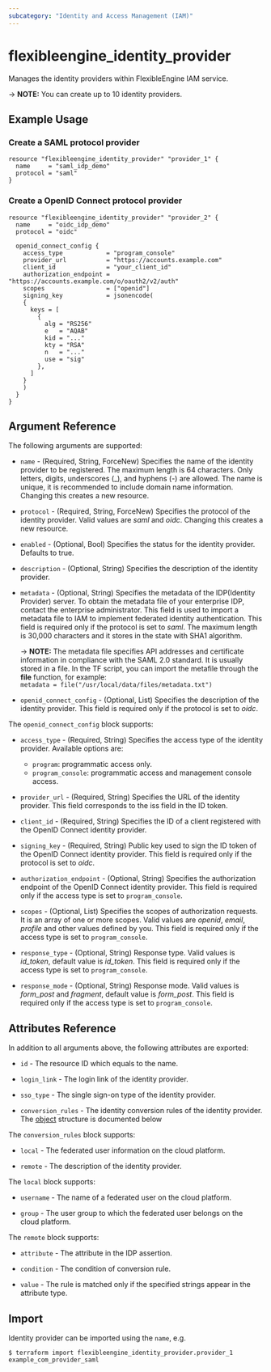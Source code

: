 ```yaml
---
subcategory: "Identity and Access Management (IAM)"
---
```


# flexibleengine_identity_provider

Manages the identity providers within FlexibleEngine IAM service.

-> **NOTE:** You can create up to 10 identity providers.

## Example Usage

### Create a SAML protocol provider

```hcl
resource "flexibleengine_identity_provider" "provider_1" {
  name     = "saml_idp_demo"
  protocol = "saml"
}
```

### Create a OpenID Connect protocol provider

```hcl
resource "flexibleengine_identity_provider" "provider_2" {
  name     = "oidc_idp_demo"
  protocol = "oidc"
  
  openid_connect_config {
    access_type            = "program_console"
    provider_url           = "https://accounts.example.com"
    client_id              = "your_client_id"
    authorization_endpoint = "https://accounts.example.com/o/oauth2/v2/auth"
    scopes                 = ["openid"]
    signing_key            = jsonencode(
    {
      keys = [
        {
          alg = "RS256"
          e   = "AQAB"
          kid = "..."
          kty = "RSA"
          n   = "..."
          use = "sig"
        },
      ]
    }
    )
  }
}
```

## Argument Reference

The following arguments are supported:

* `name` - (Required, String, ForceNew) Specifies the name of the identity provider to be registered.
  The maximum length is 64 characters. Only letters, digits, underscores (_), and hyphens (-) are allowed.
  The name is unique, it is recommended to include domain name information.
  Changing this creates a new resource.

* `protocol` - (Required, String, ForceNew) Specifies the protocol of the identity provider.
  Valid values are *saml* and *oidc*.
  Changing this creates a new resource.

* `enabled` - (Optional, Bool) Specifies the status for the identity provider. Defaults to true.

* `description` - (Optional, String) Specifies the description of the identity provider.

* `metadata` - (Optional, String) Specifies the metadata of the IDP(Identity Provider) server.
  To obtain the metadata file of your enterprise IDP, contact the enterprise administrator.
  This field is used to import a metadata file to IAM to implement federated identity authentication.
  This field is required only if the protocol is set to *saml*.
  The maximum length is 30,000 characters and it stores in the state with SHA1 algorithm.

  -> **NOTE:**
    The metadata file specifies API addresses and certificate information in compliance with the SAML 2.0 standard.
    It is usually stored in a file. In the TF script, you can import the metafile through the **file** function,
    for example:
    <br/>`metadata = file("/usr/local/data/files/metadata.txt")`

* `openid_connect_config` - (Optional, List) Specifies the description of the identity provider.
  This field is required only if the protocol is set to *oidc*.

The `openid_connect_config` block supports:

* `access_type` - (Required, String) Specifies the access type of the identity provider.
  Available options are:
  + `program`: programmatic access only.
  + `program_console`: programmatic access and management console access.

* `provider_url` - (Required, String) Specifies the URL of the identity provider.
  This field corresponds to the iss field in the ID token.

* `client_id` - (Required, String) Specifies the ID of a client registered with the OpenID Connect identity provider.

* `signing_key` - (Required, String) Public key used to sign the ID token of the OpenID Connect identity provider.
  This field is required only if the protocol is set to *oidc*.

* `authorization_endpoint` - (Optional, String) Specifies the authorization endpoint of the OpenID Connect identity
  provider. This field is required only if the access type is set to `program_console`.

* `scopes` - (Optional, List) Specifies the scopes of authorization requests. It is an array of one or more scopes.
  Valid values are *openid*, *email*, *profile* and other values defined by you.
  This field is required only if the access type is set to `program_console`.

* `response_type` - (Optional, String) Response type. Valid values is *id_token*, default value is *id_token*.
  This field is required only if the access type is set to `program_console`.

* `response_mode` - (Optional, String) Response mode.
  Valid values is *form_post* and *fragment*, default value is *form_post*.
  This field is required only if the access type is set to `program_console`.

## Attributes Reference

In addition to all arguments above, the following attributes are exported:

* `id` - The resource ID which equals to the name.

* `login_link` - The login link of the identity provider.

* `sso_type` - The single sign-on type of the identity provider.

* `conversion_rules` - The identity conversion rules of the identity provider.
  The [object](#conversion_rules) structure is documented below

<a name="conversion_rules"></a>
The `conversion_rules` block supports:

* `local` - The federated user information on the cloud platform.

* `remote` - The description of the identity provider.

The `local` block supports:

* `username` - The name of a federated user on the cloud platform.

* `group` - The user group to which the federated user belongs on the cloud platform.

The `remote` block supports:

* `attribute` - The attribute in the IDP assertion.

* `condition` - The condition of conversion rule.

* `value` - The rule is matched only if the specified strings appear in the attribute type.

## Import

Identity provider can be imported using the `name`, e.g.

```
$ terraform import flexibleengine_identity_provider.provider_1 example_com_provider_saml
```
